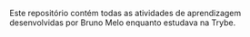 Este repositório contém todas as atividades de aprendizagem desenvolvidas por Bruno Melo enquanto estudava na Trybe.
